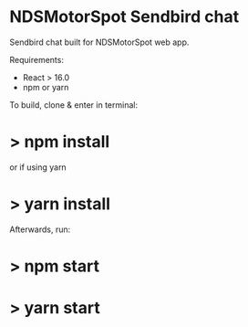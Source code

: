 # NDSMotorSpot Sendbird chat
Sendbird chat built for NDSMotorSpot web app.

Requirements:
- React > 16.0
- npm or yarn

To build, clone & enter in terminal:
# > npm install

or if using yarn
# > yarn install

Afterwards, run:
# > npm start
# > yarn start



